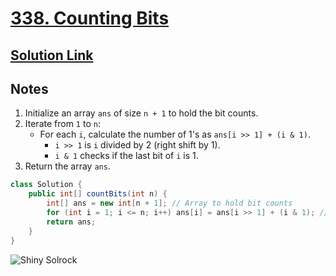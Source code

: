 # [338. Counting Bits](https://leetcode.com/problems/counting-bits/)

## [Solution Link](https://leetcode.com/submissions/detail/1551996077/)

## Notes

1. Initialize an array `ans` of size `n + 1` to hold the bit counts.
2. Iterate from `1` to `n`:
   - For each `i`, calculate the number of 1's as `ans[i >> 1] + (i & 1)`.
     - `i >> 1` is `i` divided by 2 (right shift by 1).
     - `i & 1` checks if the last bit of `i` is 1.
3. Return the array `ans`.

```java
class Solution {
    public int[] countBits(int n) {
        int[] ans = new int[n + 1]; // Array to hold bit counts
        for (int i = 1; i <= n; i++) ans[i] = ans[i >> 1] + (i & 1); // Count = bits in i/2 + last bit
        return ans;
    }
}
```

![Shiny Solrock](https://projectpokemon.org/images/shiny-sprite/solrock.gif)
